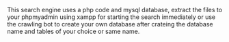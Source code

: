 This search engine uses a php code and mysql database, extract the files to your phpmyadmin using xampp for starting the search immediately or use the crawling bot to create your own database after crateing the database name and tables of your choice or same name.
